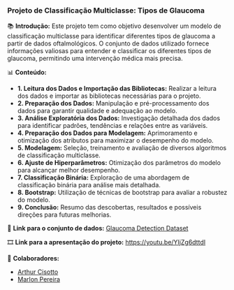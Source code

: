 ### Projeto de Classificação Multiclasse: Tipos de Glaucoma

📚 **Introdução:** Este projeto tem como objetivo desenvolver um modelo de classificação multiclasse para identificar diferentes tipos de glaucoma a partir de dados oftalmológicos. O conjunto de dados utilizado fornece informações valiosas para entender e classificar os diferentes tipos de glaucoma, permitindo uma intervenção médica mais precisa.

📊 **Conteúdo:**
- **1. Leitura dos Dados e Importação das Bibliotecas:** Realizar a leitura dos dados e importar as bibliotecas necessárias para o projeto.
- **2. Preparação dos Dados:** Manipulação e pré-processamento dos dados para garantir qualidade e adequação ao modelo.
- **3. Análise Exploratória dos Dados:** Investigação detalhada dos dados para identificar padrões, tendências e relações entre as variáveis.
- **4. Preparação dos Dados para Modelagem:** Aprimoramento e otimização dos atributos para maximizar o desempenho do modelo.
- **5. Modelagem:** Seleção, treinamento e avaliação de diversos algoritmos de classificação multiclasse.
- **6. Ajuste de Hiperparâmetros:** Otimização dos parâmetros do modelo para alcançar melhor desempenho.
- **7. Classificação Binária:** Exploração de uma abordagem de classificação binária para análise mais detalhada.
- **8. Bootstrap:** Utilização de técnicas de bootstrap para avaliar a robustez do modelo.
- **9. Conclusão:** Resumo das descobertas, resultados e possíveis direções para futuras melhorias.

🔗 **Link para o conjunto de dados:** [Glaucoma Detection Dataset](https://www.kaggle.com/datasets/teamincribo/glaucoma-detection-dataset/)

🎞️ **Link para a apresentação do projeto:** https://youtu.be/YIjZg6dttdI

🤝 **Colaboradores:** 
- [Arthur Cisotto](https://github.com/ArthurCisotto)
- [Marlon Pereira](https://github.com/marlonsp)
